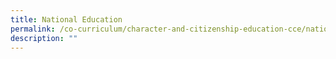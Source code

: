 ```yaml
---
title: National Education
permalink: /co-curriculum/character-and-citizenship-education-cce/national-education
description: ""
---
```

